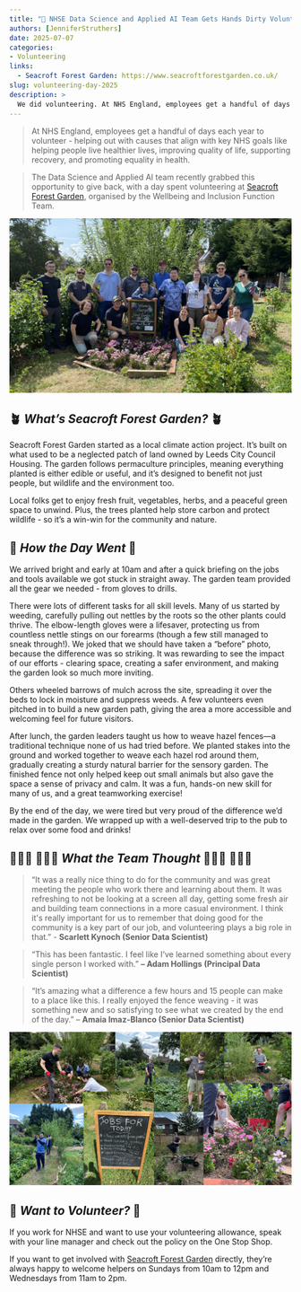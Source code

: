 ```yaml
---
title: "🌱 NHSE Data Science and Applied AI Team Gets Hands Dirty Volunteering at Seacroft Forest Garden 🌱"
authors: [JenniferStruthers]
date: 2025-07-07
categories:
- Volunteering
links:
  - Seacroft Forest Garden: https://www.seacroftforestgarden.co.uk/
slug: volunteering-day-2025
description: >
  We did volunteering. At NHS England, employees get a handful of days each year to volunteer - helping out with causes that align with key NHS goals like helping people live healthier lives, improving quality of life, supporting recovery, and promoting equality in health.
---
```


>   At NHS England, employees get a handful of days each year to volunteer - helping out with causes that align with key NHS goals like helping people live healthier lives, improving quality of life, supporting recovery, and promoting equality in health.

> The Data Science and Applied AI team recently grabbed this opportunity to give back, with a day spent volunteering at [Seacroft Forest Garden](https://www.seacroftforestgarden.co.uk/), organised by the Wellbeing and Inclusion Function Team.


<!-- more -->

![Picture of the NHSE Data Science and Applied AI team, with a flower bed](../../images/blogs_images/volunteering/team_picture.jpg)


## 🪴 _What’s Seacroft Forest Garden?_ 🪴

Seacroft Forest Garden started as a local climate action project. It’s built on what used to be a neglected patch of land owned by Leeds City Council Housing. The garden follows permaculture principles, meaning everything planted is either edible or useful, and it’s designed to benefit not just people, but wildlife and the environment too.

Local folks get to enjoy fresh fruit, vegetables, herbs, and a peaceful green space to unwind. Plus, the trees planted help store carbon and protect wildlife - so it’s a win-win for the community and nature.


## 🌿 _How the Day Went_ 🌿

We arrived bright and early at 10am and after a quick briefing on the jobs and tools available we got stuck in straight away. The garden team provided all the gear we needed - from gloves to drills.

There were lots of different tasks for all skill levels. Many of us started by weeding, carefully pulling out nettles by the roots so the other plants could thrive. The elbow-length gloves were a lifesaver, protecting us from countless nettle stings on our forearms (though a few still managed to sneak through!). We joked that we should have taken a “before” photo, because the difference was so striking. It was rewarding to see the impact of our efforts - clearing space, creating a safer environment, and making the garden look so much more inviting.

Others wheeled barrows of mulch across the site, spreading it over the beds to lock in moisture and suppress weeds. A few volunteers even pitched in to build a new garden path, giving the area a more accessible and welcoming feel for future visitors.

After lunch, the garden leaders taught us how to weave hazel fences—a traditional technique none of us had tried before. We planted stakes into the ground and worked together to weave each hazel rod around them, gradually creating a sturdy natural barrier for the sensory garden. The finished fence not only helped keep out small animals but also gave the space a sense of privacy and calm. It was a fun, hands-on new skill for many of us, and a great teamworking exercise!

By the end of the day, we were tired but very proud of the difference we’d made in the garden. We wrapped up with a well-deserved trip to the pub to relax over some food and drinks!

## 👩🏼‍🌾 🧑🏻‍🌾 _What the Team Thought_ 🧑🏻‍🌾 👩🏼‍🌾

>  “It was a really nice thing to do for the community and was great meeting the people who work there and learning about them. It was refreshing to not be looking at a screen all day, getting some fresh air and building team connections in a more casual environment. I think it's really important for us to remember that doing good for the community is a key part of our job, and volunteering plays a big role in that.” - **Scarlett Kynoch (Senior Data Scientist)**

> “This has been fantastic. I feel like I’ve learned something about every single person I worked with.” **– Adam Hollings (Principal Data Scientist)**

> “It’s amazing what a difference a few hours and 15 people can make to a place like this. I really enjoyed the fence weaving - it was something new and so satisfying to see what we created by the end of the day.” – **Amaia Imaz-Blanco (Senior Data Scientist)**

![Collage of images of the team working in the garden](../../images/blogs_images/volunteering/collage.png)

## 🍃 _Want to Volunteer?_ 🍃

If you work for NHSE and want to use your volunteering allowance, speak with your line manager and check out the policy on the One Stop Shop.

If you want to get involved with [Seacroft Forest Garden](https://www.seacroftforestgarden.co.uk/) directly, they’re always happy to welcome helpers on Sundays from 10am to 12pm and Wednesdays from 11am to 2pm.

